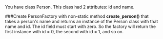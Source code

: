 You have class Person. This class had 2 attributes: id and name.

###Create PersonFactory with non-static method **create_person()** 
that takes a person's name and returns an instance of the Person class with that name and id. The id field must start with zero. So the factory will return the first instance with id = 0, the second with id = 1, and so on.